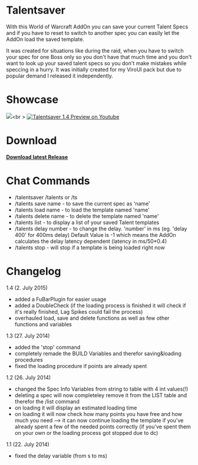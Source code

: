 # Talentsaver
With this World of Warcraft AddOn you can save your current Talent Specs and if you have to reset to switch to another spec you can easily let the AddOn load the saved template.

It was created for situations like during the raid, when you have to switch your spec for one Boss only so you don't have that much time and you don't want to look up your saved talent specs so you don't make mistakes while speccing in a hurry.
It was initially created for my ViroUI pack but due to popular demand I released it independently.

# Showcase
<img src="http://oi62.tinypic.com/1492lur.jpg"></img><br \>
[![Talentsaver 1.4 Preview on Youtube](http://i.imgur.com/aNjG5bV.png)](https://www.youtube.com/watch?v=8au61bMst10 "Talentsaver 1.4 Preview on Youtube")

# Download
<a href="https://github.com/MOUZU/Talentsaver/releases"><b>Download latest Release</b></a>

# Chat Commands
- /talentsaver /talents or /ts
- /talents save name - to save the current spec as 'name'
- /talents load name - to load the template named 'name'
- /talents delete name - to delete the template named 'name'
- /talents list - to display a list of your saved Talent templates
- /talents delay number - to change the delay. 'number' in ms (eg. 'delay 400' for 400ms delay)
    Default Value is -1 which means the AddOn calculates the delay latency dependent (latency in ms/50*0.4)
- /talents stop - will stop if a template is being loaded right now

# Changelog
1.4 (2. July 2015)
 - added a FuBarPlugin for easier usage
 - added a DoubleCheck (if the loading process is finished it will check if it's really finished, Lag Spikes could fail the process)
 - overhauled load, save and delete functions as well as few other functions and variables

1.3 (27. July 2014)
- added the 'stop' command
- completely remade the BUILD Variables and therefor saving&loading procedures
- fixed the loading procedure if points are already spent

1.2 (26. July 2014)
- changed the Spec Info Variables from string to table with 4 int values(!)
- deleting a spec will now completeley remove it from the LIST table and therefor the /list command
- on loading it will display an estimated loading time
- on loading it will now check how many points you have free and how much you need
--> it can now continue loading the template if you've already spent a few of the needed points correctly
(if you've spent them on your own or the loading process got stopped due to dc)

1.1 (22. July 2014)
- fixed the delay variable (from s to ms)
